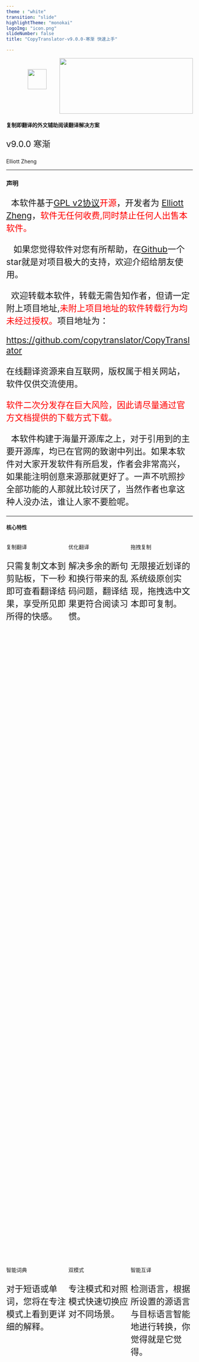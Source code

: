 ```yaml
---
theme : "white"
transition: "slide"
highlightTheme: "monokai"
logoImg: "icon.png"
slideNumber: false
title: "CopyTranslator-v9.0.0-寒渐 快速上手"

---
```

<link href="https://cdn.bootcss.com/font-awesome/5.11.2/css/all.min.css" rel="stylesheet">
<style>
.wrapper{
    display: grid;
    width:100%;
    height:100%;
    grid-template-columns: 1fr 1fr 1fr;
    grid-template-rows: 1fr 1fr;
}
.wrapper2{
    display: grid;
    width:100%;
    height:100%;
    grid-template-columns: 1fr 1fr 1fr;
    grid-template-rows: 1fr 1fr;
}
.item{
    width:100%;
    height:100%;
}
.desc{
    font-size:23px;
}
.align{
  text-align:left;
}

.img2{
    border:none;
}
</style>
<div style="display:grid;grid-template-columns: 2fr 5fr;height:150px;">
<div style="display:flex;flex-direction:row-reverse;justify-content:flex;align-items:center;height:150px;width:100%;"><img src="icon.png" style="height:60%;border:none;box-shadow:none;"></img></div>
<div style="display:flex;flex-direction:row;justify-content:flex;align-items:center;height:150px;width:100%;"><img src="https://s2.ax1x.com/2019/12/12/QyaTne.png" style="height:100%;border:none;box-shadow:none;"></img></div>
</div>

<h4>
复制即翻译的外文辅助阅读翻译解决方案</h4>
<p class="desc">v9.0.0 寒渐</p>

Elliott Zheng

---

### 声明
<p class="desc align">&nbsp;&nbsp;本软件基于<a href="https://github.com/CopyTranslator/CopyTranslator/blob/master/LICENSE">GPL v2协议</a><font color="red">开源</font>，开发者为 <a href="https://github.com/elliottzheng">Elliott Zheng</a>，<font color="red">软件无任何收费,同时禁止任何人出售本软件。</font></p>
<p class="desc align">&nbsp;&nbsp;
如果您觉得软件对您有所帮助，在<a href="https://github.com/CopyTranslator/CopyTranslator">Github</a>一个star就是对项目极大的支持，欢迎介绍给朋友使用。</p>

<p class="desc align">&nbsp;&nbsp;欢迎转载本软件，转载无需告知作者，但请一定附上项目地址,<font color="red">未附上项目地址的软件转载行为均未经过授权。</font>项目地址为：</p>

<p class="desc"><a href="https://github.com/copytranslator/CopyTranslator">https://github.com/copytranslator/CopyTranslator</a></p>

<p class="desc">在线翻译资源来自互联网，版权属于相关网站，软件仅供交流使用。</p>

<p class="desc"><font color="red">软件二次分发存在巨大风险，因此请尽量通过官方文档提供的下载方式下载。</font></p>
<p class="desc align">&nbsp;&nbsp;本软件构建于海量开源库之上，对于引用到的主要开源库，均已在官网的致谢中列出。如果本软件对大家开发软件有所启发，作者会非常高兴，如果能注明创意来源那就更好了。一声不吭照抄全部功能的人那就比较讨厌了，当然作者也拿这种人没办法，谁让人家不要脸呢。</p>

---

#### 核心特性
<div class="wrapper">
<div class="item">
    <i class="fas fa-clipboard"></i>
<p>复制翻译</p>
<p class="desc">只需复制文本到剪贴板，下一秒即可查看翻译结果，享受所见即所得的快感。</p>
</div>
<div class="item">
    <i class="fas fa-scroll"></i>
<p>优化翻译</p>
<p class="desc">解决多余的断句和换行带来的乱码问题，翻译结果更符合阅读习惯。</p>
</div>
<div class="item">
    <i class="fas fa-hand-point-up"></i>
<p >拖拽复制</p>
<p class="desc">无限接近划译的系统级原创实现，拖拽选中文本即可复制。</p>
</div>
<div class="item">
    <i class="fas fa-book"></i>
<p>智能词典</p>
<p class="desc">对于短语或单词，您将在专注模式上看到更详细的解释。</p>
</div>
<div class="item">
    <i class="fas fa-clone"></i>
<p >双模式</p>
<p class="desc">专注模式和对照模式快速切换应对不同场景。</p>
</div>
<div class="item">
    <i class="fas fa-robot"></i>
<p>智能互译</p>
<p class="desc">检测语言，根据所设置的源语言与目标语言智能地进行转换，你觉得就是它觉得。</p>
</div>

</div>

---

#### 更多特性
<div class="wrapper2">
<div class="item">
    <i class="fas fa-angle-double-left"></i>
<p >增量复制</p>
</div>
<div class="item">
    <i class="fas fa-cubes"></i>
<p>聚合引擎</p>
</div>

<div class="item">
    <i class="fas fa-comments"></i>
<p>快速通知</p>

</div>
<div class="item">
    <i class="fas fa-copy"></i>
<p >自动复制</p>
</div>

<div class="item">
    <i class="fas fa-paste"></i>
<p>自动粘贴</p>

</div>
<div class="item">
    <i class="fas fa-sync"></i>
<p>自动更新</p>

</div>
<div class="item">
    <i class="fas fa-eye-slash"></i>
<p>自动隐藏</p>

</div>
<div class="item">
    <i class="fas fa-eye"></i>
<p >自动显示</p>

</div>


<div class="item">
    <i class="fas fa-memory"></i>
<p>设置记忆</p>

</div>


</div>

---

#### 复制翻译
<p class="desc align">CopyTranslator监听到剪贴板变化，会将剪贴板内容进行处理（如去除多余换行等），并显示翻译结果，翻译效果相比于直接复制黏贴到网页版翻译有了巨大的改善，同时翻译所需时间也大大减少，借助于强大的在线翻译API，翻译质量有保证。有效提高人们阅读及翻译外文文献的效率。</p>
<img style="width: auto;height:30vh;max-width: 100%;max-height:50vh;border:none;" src="https://s2.ax1x.com/2019/12/07/QNF4Qf.gif" ></img>

<p class="desc">翻译引擎目前支持Youdao、Baidu、Google、Caiyun、Sogou、Tencent</p>


---

#### 拖拽复制
<p class="desc align">在打开拖拽复制选项后，只需拖拽选中文字，即可复制。
<font color="red">其机制为当鼠标拖动一定时间和距离后释放，会模拟一次Ctrl+C，拖动后的释放很重要，不是按越久越好。</font></p>
<img style="width: auto;height:auto;max-width: 100%;max-height: 30vh;border:none;" src="https://s2.ax1x.com/2019/09/19/nOKkFA.gif" ></img>

<p class="desc align" >
<font color="red">拖拽复制触发时会模拟Ctrl+C，在大部分场景中，这都意味着安全的复制，但在某些场景中可能会引起一些意料之外的问题，如剪贴板数据被覆盖、Ctrl+C中断命令行程序等等。</font> </p>

---

#### 智能互译
<p class="desc align">CopyTranslator会自动识别所复制的文本，根据所设置的源语言和目标语言进行自动智能互译，也就是说，如果您复制的是源语言，会翻译为目标语言，复制目标语言则会翻译为源语言。</p>

<img style="width: auto;height:auto;max-width: 500px;max-height: 100%;border:none;" src="https://s2.ax1x.com/2019/12/07/QNluBn.jpg" ></img>

<p class="desc">上图源语言为英语，而复制了中文，智能互译会自动将中文翻译为英语，无需切换设置。</p>

---

#### 智能词典

<p class="desc">
对于英语单词和部分短语，将自动调用查词引擎，在专注模式上提供更详细的解释。</p>

<img style="width: auto;height:30vh;max-width: 100%;max-height:50vh;border:none;" src="https://s2.ax1x.com/2019/12/04/Q1CAYQ.png" ></img>



<p class="desc">查词引擎目前支持Youdao，Bing及Google，通过右下角按钮在切换不同查词引擎</p>

---

#### 双模式之对照模式
<p class="desc">对照模式适应于频繁交互,可以快速地设置各种选项，并同时显示原文和译文以供对照。</p>

<img style="width: auto;height:30vh;max-width: 100%;max-height:50vh;border:none;" src="https://s2.ax1x.com/2019/12/07/Qtb5sP.png" ></img>

---

#### 双模式之专注模式
<p class="desc">专注模式只提供一个结果窗口，让您更好地关注翻译结果</p>
<img style="width: auto;height:30vh;max-width: 100%;max-height:50vh;border:none;" src="https://s2.ax1x.com/2019/12/07/QNwrCj.png" ></img>


---

#### 自动复制
<p class="desc">如果您想在翻译后自动复制译文到剪贴板，请勾选它。</p>
<img style="width: auto;height:30vh;max-width: 100%;max-height:50vh;border:none;" src="https://s2.ax1x.com/2019/12/07/QNKNnI.gif" ></img>



---

#### 自动粘贴

<p class="desc">自动复制之后模拟ctrl+v自动黏贴，替换选中文字。</p>
<img style="width: auto;height:30vh;max-width: 100%;max-height:50vh;border:none;" src="https://s2.ax1x.com/2019/12/07/QNMS8e.gif" ></img>

---

#### 增量复制
<p class="desc">将复制的文本附加到原文后而不是替换它。</p>
<p class="desc align">例如一个段落的文档因换页分割在两个页面里，复制的时候可能得先复制前半段，再复制一次后半段，此时利用增量复制可以避免复制后半段替换前半段的情况发生。</p>
<img style="width: auto;height:30vh;max-width: 100%;max-height:50vh;border:none;" src="https://s2.ax1x.com/2019/12/07/QNFdRx.gif" ></img>

---

#### 贴边隐藏
<p class="desc align">专注模式窗口贴上边（Y坐标小于0）|贴左边|贴右边 失去焦点后会自动隐藏，可设置，另外可设置翻译后自动显示。所谓失去焦点指的是，原本焦点在专注模式，而后鼠标/键盘点击其他软件，焦点转移这一事件。</p>
<img style="width: auto;height:30vh;max-width: 100%;max-height:50vh;border:none;" src="https://s2.ax1x.com/2019/12/07/QN0lLV.gif" ></img>



<p class="desc">当专注模式处于贴边收起时可以点击其下边缘，使其获得焦点，专注模式展开。 </p>


---

#### 自动显示
<p class="desc">
勾选此选项后，当专注模式处于收起状态，且监听到剪贴板变化，专注模式将自动展开。</p>

<img style="width: auto;height:30vh;max-width: 100%;max-height:50vh;border:none;" src="https://s2.ax1x.com/2019/12/07/QN0Qs0.gif" ></img>

<p class="desc"><font color="red">展开后想要收起结果框，请先点击一下结果框，后点击其他地方，如果自动隐藏选项处于打开状态则结果框会收起。</font></p>

---

#### 快速通知

<p class="desc">可以在通知中看到翻译结果（过长的翻译结果无法显示完全）</p>

<img style="width: auto;height:30vh;max-width: 100%;max-height:50vh;border:none;" src="https://s2.ax1x.com/2019/12/07/QNMm8g.gif" ></img>


---

# Thanks
基本教程到此结束

详细内容以及进阶内容参见使用指南

- 自定义界面样式/风格
- 自定义全局快捷键
- 自定义局部快捷键
- 自定义右键菜单/面板
